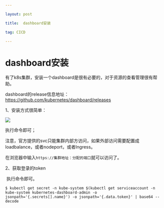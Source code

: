 ```yaml
---

layout: post

title:  dashboard安装

tag: CICD

---
```

# dashboard安装

有了k8s集群，安装一个dashboard是很有必要的，对于资源的查看管理很有帮助。

dashboard的release信息地址：<https://github.com/kubernetes/dashboard/releases>

1、安装方式很简单：

![](images/https://github.com/superhxf/superhxf.github.io/blob/master/_posts/images/20190807164409.png)

执行命令即可；

注意，官方提供的svc只能集群内部方访问，如果外部访问需要配置成loadbalance，或者nodeport，或者Ingress。

在浏览器中输入`https://集群地址：分配的端口`就可以访问了。

2、获取登录的token

​	执行命令即可。

```
$ kubectl get secret -n kube-system $(kubectl get serviceaccount -n kube-system kubernetes-dashboard-admin -o jsonpath='{.secrets[].name}') -o jsonpath='{.data.token}' | base64 --decode
```



